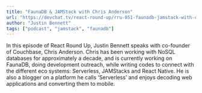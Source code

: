 ```yaml
---
title: "FaunaDB & JAMStack with Chris Anderson"
url: "https://devchat.tv/react-round-up/rru-051-faunadb-jamstack-with-chris-anderson/"
author: "Justin Bennett"
tags: ["podcast", "jamstack", "faunadb"]
---
```


In this episode of React Round Up, Justin Bennett speaks with co-founder of Couchbase, Chris Anderson. Chris has been working with NoSQL databases for approximately a decade, and is currently working on FaunaDB, doing development outreach, while writing codes to connect with the different eco systems: Serverless, JAMStacks and React Native. He is also a blogger on a platform he calls ‘Serverless’ and enjoys decoding web applications and converting them to mobile.
